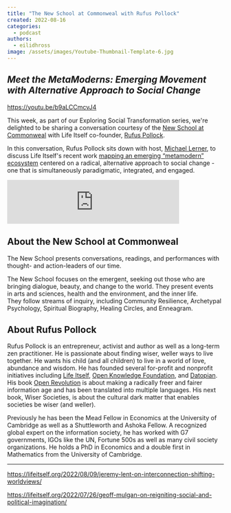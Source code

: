 ```yaml
---
title: "The New School at Commonweal with Rufus Pollock"
created: 2022-08-16
categories: 
  - podcast
authors: 
  - eilidhross
image: /assets/images/Youtube-Thumbnail-Template-6.jpg
---
```


## _Meet the MetaModerns: Emerging Movement with Alternative Approach to Social Change_

https://youtu.be/b9aLCCmcvJ4

This week, as part of our Exploring Social Transformation series, we're delighted to be sharing a conversation courtesy of the [New School at Commonweal](https://tns.commonweal.org/) with Life Itself co-founder, [Rufus Pollock](https://rufuspollock.com/).

In this conversation, Rufus Pollock sits down with host, [Michael Lerner](https://www.commonweal.org/staff/michael-lerner/), to discuss Life Itself's recent work [mapping an emerging “metamodern” ecosystem](https://ecosystem.lifeitself.org/) centered on a radical, alternative approach to social change - one that is simultaneously paradigmatic, integrated, and engaged.

<iframe src="https://anchor.fm/life-itself/embed/episodes/Meet-the-MetaModerns-Emerging-Movement-with-Alternative-Approach-to-Social-Change-with-Rufus-Pollock-e1mhn48" height="102px" width="400px" frameborder="0" scrolling="no"></iframe>

## About the New School at Commonweal

The New School presents conversations, readings, and performances with thought- and action-leaders of our time.

The New School focuses on the emergent, seeking out those who are bringing dialogue, beauty, and change to the world. They present events in arts and sciences, health and the environment, and the inner life. They follow streams of inquiry, including Community Resilience, Archetypal Psychology, Spiritual Biography, Healing Circles, and Enneagram. 

## About Rufus Pollock

Rufus Pollock is an entrepreneur, activist and author as well as a long-term zen practitioner. He is passionate about finding wiser, weller ways to live together. He wants his child (and all children) to live in a world of love, abundance and wisdom. He has founded several for-profit and nonprofit initiatives including [Life Itself](https://lifeitself.org/), [Open Knowledge Foundation](https://okfn.org/), and [Datopian](https://www.datopian.com/). His book [Open Revolution](https://openrevolution.net/) is about making a radically freer and fairer information age and has been translated into multiple languages. His next book, Wiser Societies, is about the cultural dark matter that enables societies be wiser (and weller).

Previously he has been the Mead Fellow in Economics at the University of Cambridge as well as a Shuttleworth and Ashoka Fellow. A recognized global expert on the information society, he has worked with G7 governments, IGOs like the UN, Fortune 500s as well as many civil society organizations. He holds a PhD in Economics and a double first in Mathematics from the University of Cambridge.

* * *

https://lifeitself.org/2022/08/09/jeremy-lent-on-interconnection-shifting-worldviews/

https://lifeitself.org/2022/07/26/geoff-mulgan-on-reigniting-social-and-political-imagination/
